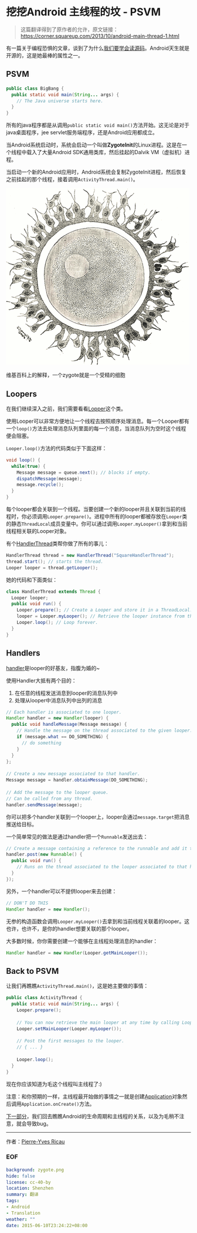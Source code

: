 挖挖Android 主线程的坟 - PSVM
===

> 这篇翻译得到了原作者的允许，原文链接：https://corner.squareup.com/2013/10/android-main-thread-1.html

有一篇关于编程恐惧的文章，谈到了为什么[我们要学会读源码][1]。Android天生就是开源的，这是她最棒的属性之一。

## PSVM
```java
public class BigBang {
  public static void main(String... args) {
    // The Java universe starts here.
  }
}
```
所有的java程序都是从调用``public static void main()``方法开始。这无论是对于java桌面程序，jee servlet服务端程序，还是Android应用都成立。

当Android系统启动时，系统会启动一个叫做**ZygoteInit**的Linux进程。这是在一个线程中载入了大量Android SDK通用类库，然后挂起的Dalvik VM（虚拟机）进程。

当启动一个新的Android应用时，Android系统会复制ZygoteInit进程，然后恢复之前挂起的那个线程，接着调用``ActivityThread.main()``。

![zygote](zygote.png)

维基百科上的解释，一个zygote就是一个受精的细胞

## Loopers
在我们继续深入之前，我们需要看看[Lopper][3]这个类。

使用Looper可以非常方便地让一个线程去按照顺序处理消息。每一个Looper都有一个``loop()``方法去处理消息队列里面的每一个消息，当消息队列为空时这个线程便会阻塞。

``Looper.loop()``方法的代码类似于下面这样：

```java
void loop() {
  while(true) {
    Message message = queue.next(); // blocks if empty.
    dispatchMessage(message);
    message.recycle();
  }
}
```

每个looper都会关联到一个线程。当要创建一个新的looper并且关联到当前的线程时，你必须调用``Looper.prepare()``。进程中所有的looper都被存放在``Looper``类的静态``ThreadLocal``成员变量中。你可以通过调用``Looper.myLooper()``拿到和当前线程相关联的Looper对象。

有个[HandlerThread][4]类帮你做了所有的事儿：

```java
HandlerThread thread = new HandlerThread("SquareHandlerThread");
thread.start(); // starts the thread.
Looper looper = thread.getLooper();
```

她的代码和下面类似：

```java
class HandlerThread extends Thread {
  Looper looper;
  public void run() {
    Looper.prepare(); // Create a Looper and store it in a ThreadLocal.
    looper = Looper.myLooper(); // Retrieve the looper instance from the ThreadLocal, for later use.
    Looper.loop(); // Loop forever.
  }
}
```

## Handlers
[handler][5]是looper的好基友，指腹为婚的~

使用Handler大抵有两个目的：

1. 在任意的线程发送消息到looper的消息队列中
2. 处理从looper中消息队列中出列的消息

```java
// Each handler is associated to one looper.
Handler handler = new Handler(looper) {
  public void handleMessage(Message message) {
    // Handle the message on the thread associated to the given looper.
    if (message.what == DO_SOMETHING) {
      // do something
    }
  }
};

// Create a new message associated to that handler.
Message message = handler.obtainMessage(DO_SOMETHING);

// Add the message to the looper queue.
// Can be called from any thread.
handler.sendMessage(message);
```

你可以把多个handler关联到一个looper上，looper会通过``message.target``把消息推送给目标。

一个简单常见的做法是通过handler把一个``Runnable``发送出去：

```java
// Create a message containing a reference to the runnable and add it to the looper queue
handler.post(new Runnable() {
  public void run() {
    // Runs on the thread associated to the looper associated to that handler.
  }
});
```

另外，一个handler可以不提供looper来去创建：

```java
// DON'T DO THIS
Handler handler = new Handler();
```

无参的构造函数会调用``Looper.myLooper()``去拿到和当前线程关联着的looper。这也许，也许不，是你的handler想要关联的那个looper。

大多数时候，你你需要创建一个能够在主线程处理消息的handler：

```java
Handler handler = new Handler(Looper.getMainLooper());
```

## Back to PSVM
让我们再瞧瞧``ActivityThread.main()``，这是她主要做的事情：
```java
public class ActivityThread {
  public static void main(String... args) {
    Looper.prepare();

    // You can now retrieve the main looper at any time by calling Looper.getMainLooper().
    Looper.setMainLooper(Looper.myLooper());

    // Post the first messages to the looper.
    // { ... }

    Looper.loop();
  }
}
```

现在你应该知道为毛这个线程叫主线程了:)

注意：和你预期的一样，主线程最开始做的事情之一就是创建[Application][6]对象然后调用``Application.onCreate()``方法。

[下一部分][7]，我们回去瞧瞧Android的生命周期和主线程的关系，以及为毛稍不注意，就会导致bug。

---
作者：[Pierre-Yves Ricau][8]

### EOF
```yaml
background: zygote.png
hide: false
license: cc-40-by
location: Shenzhen
summary: 翻译
tags:
- Android
- Translation
weather: ""
date: 2015-06-10T23:24:22+08:00
```

[1]: http://www.codinghorror.com/blog/2012/04/learn-to-read-the-source-luke.html
[2]: https://android.googlesource.com/platform/frameworks/base/+/refs/heads/master/preloaded-classes
[3]: http://developer.android.com/reference/android/os/L
[4]: http://developer.android.com/reference/android/os/HandlerThread.html
[5]: http://developer.android.com/reference/android/os/Handler.html
[6]: http://developer.android.com/reference/android/app/Application.html
[7]: http://corner.squareup.com/2013/12/android-main-thread-2.html
[8]: http://piwai.info/
